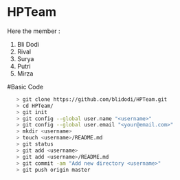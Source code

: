 # HPTeam

Here the member :
1. Bli Dodi
2. Rival
3. Surya
4. Putri
5. Mirza


#Basic Code

 ```bash
    > git clone https://github.com/blidodi/HPTeam.git
	> cd HPTeam/
	> git init
	> git config --global user.name "<username>"
	> git config --global user.email "<your@email.com>"
	> mkdir <username>
	> touch <username>/README.md
	> git status
	> git add <username>
	> git add <username>/README.md
	> git commit -am "Add new directory <username>"
	> git push origin master
 ```

